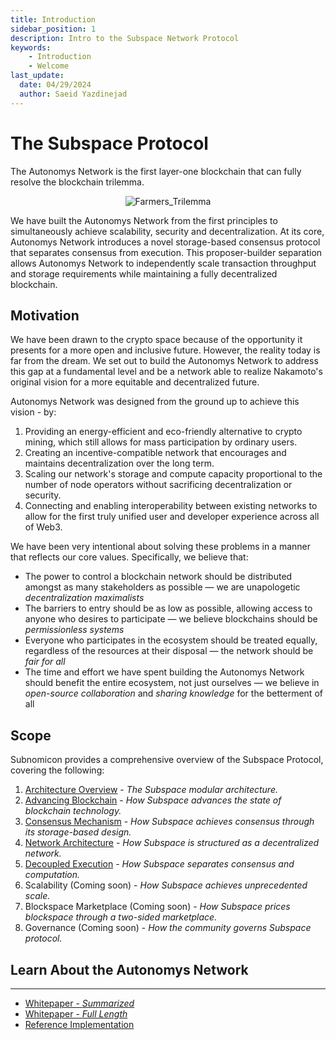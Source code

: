 ```yaml
---
title: Introduction
sidebar_position: 1
description: Intro to the Subspace Network Protocol
keywords:
    - Introduction
    - Welcome
last_update:
  date: 04/29/2024
  author: Saeid Yazdinejad
---
```


# The Subspace Protocol
The Autonomys Network is the first layer-one blockchain that can fully resolve the blockchain trilemma. 

<div align="center">
    <img src="/img/Trilemma.png" alt="Farmers_Trilemma" />
</div>

We have built the Autonomys Network from the first principles to simultaneously achieve scalability, security and decentralization. At its core, Autonomys Network introduces a novel storage-based consensus protocol that separates consensus from execution. This proposer-builder separation allows Autonomys Network to independently scale transaction throughput and storage requirements while maintaining a fully decentralized blockchain.

## Motivation

We have been drawn to the crypto space because of the opportunity it presents for a more open and inclusive future. However, the reality today is far from the dream. We set out to build the Autonomys Network to address this gap at a fundamental level and be a network able to realize Nakamoto's original vision for a more equitable and decentralized future.

Autonomys Network was designed from the ground up to achieve this vision - by:

1. Providing an energy-efficient and eco-friendly alternative to crypto mining, which still allows for mass participation by ordinary users.
2. Creating an incentive-compatible network that encourages and maintains decentralization over the long term.
3. Scaling our network's storage and compute capacity proportional to the number of node operators without sacrificing decentralization or security.
4. Connecting and enabling interoperability between existing networks to allow for the first truly unified user and developer experience across all of Web3.

We have been very intentional about solving these problems in a manner that reflects our core values. Specifically, we believe that:

- The power to control a blockchain network should be distributed amongst as many stakeholders as possible — we are unapologetic *decentralization maximalists*
- The barriers to entry should be as low as possible, allowing access to anyone who desires to participate — we believe blockchains should be *permissionless systems*
- Everyone who participates in the ecosystem should be treated equally, regardless of the resources at their disposal — the network should be *fair for all*
- The time and effort we have spent building the Autonomys Network should benefit the entire ecosystem, not just ourselves — we believe in *open-source collaboration* and *sharing knowledge* for the betterment of all

## Scope
Subnomicon provides a comprehensive overview of the Subspace Protocol, covering the following:

1. [Architecture Overview](/docs/overview) - *The Subspace modular architecture.*
2. [Advancing Blockchain](/docs/advancements) - *How Subspace advances the state of blockchain technology.*
3. [Consensus Mechanism](/docs/category/consensus) - *How Subspace achieves consensus through its storage-based design.*
4. [Network Architecture](/docs/category/network-architecture) - *How Subspace is structured as a decentralized network.*
5. [Decoupled Execution](/docs/category/decoupled-execution) - *How Subspace separates consensus and computation.*
6. Scalability (Coming soon) - *How Subspace achieves unprecedented scale.*
7. Blockspace Marketplace (Coming soon) - *How Subspace prices blockspace through a two-sided marketplace.*
8. Governance (Coming soon) - *How the community governs Subspace protocol.*

## Learn About the Autonomys Network
---
<!-- - [What is the Subspace Network](https://subspace.network/technology)
- [Frequently Asked Questions](https://subspace.network/faq) -->
- [Whitepaper - *Summarized*](https://subspace.network/news/subspace-network-whitepaper)
- [Whitepaper - *Full Length*](https://assets.website-files.com/61526a2af87a54e565b0ae92/617759c00edd0e3bd279aa29_Subspace_%20A%20solution%20to%20the%20farmer%27s%20dilemma.pdf)
- [Reference Implementation](https://github.com/subspace/subspace)
